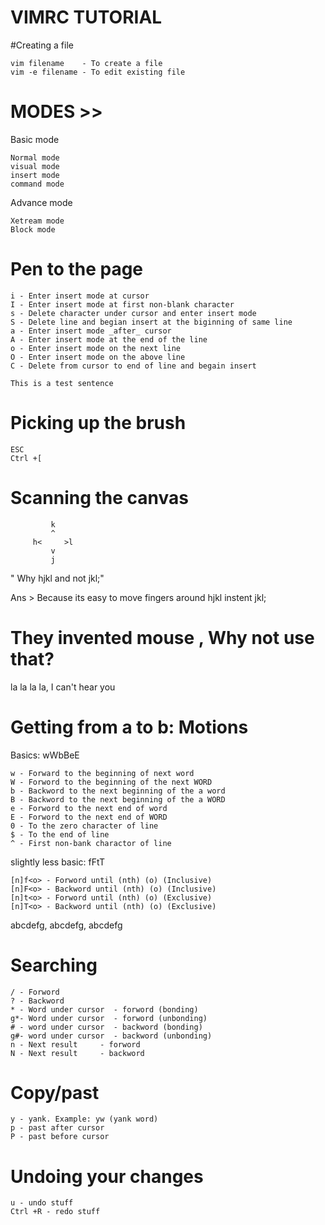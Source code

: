 
VIMRC TUTORIAL
=

#Creating a file

	vim filename    - To create a file
	vim -e filename - To edit existing file 

MODES >>
===

Basic mode 

	Normal mode 
	visual mode 
	insert mode 
	command mode
Advance mode 

	Xetream mode
	Block mode

Pen to the page
===

	i - Enter insert mode at cursor 
	I - Enter insert mode at first non-blank character
	s - Delete character under cursor and enter insert mode
	S - Delete line and begian insert at the biginning of same line 
	a - Enter insert mode _after_ cursor 
	A - Enter insert mode at the end of the line
	o - Enter insert mode on the next line
	O - Enter insert mode on the above line
	C - Delete from cursor to end of line and begain insert

	This is a test sentence 

Picking up the brush 
===

	ESC
	Ctrl +[

Scanning the canvas 
===
	
	       	 k 
			 ^
	     h<     >l
			 v
             j

" Why hjkl and not jkl;" 

Ans > Because its easy to move fingers around hjkl instent jkl;

They invented mouse , Why not use that?
===

la la la la, I can't hear you


Getting from a to b: Motions
===

Basics: wWbBeE

	w - Forward to the beginning of next word
	W - Forword to the beginning of the next WORD
	b - Backword to the next beginning of the a word
	B - Backword to the next beginning of the a WORD
	e - Forword to the next end of word
	E - Forword to the next end of WORD
	0 - To the zero character of line
	$ - To the end of line 
	^ - First non-bank charactor of line


slightly less basic: fFtT 
	
	[n]f<o> - Forword until (nth) (o) (Inclusive)
	[n]F<o> - Backword until (nth) (o) (Inclusive) 
	[n]t<o> - Forword until (nth) (o) (Exclusive)
	[n]T<o> - Backword until (nth) (o) (Exclusive)
	
abcdefg, abcdefg, abcdefg


Searching 
===

	/ - Forword
	? - Backword
	* - Word under cursor  - forword (bonding)
	g*- Word under cursor  - forword (unbonding)
	# - word under cursor  - backword (bonding)
	g#- word under cursor  - backword (unbonding)
	n - Next result 	- forword
	N - Next result 	- backword


Copy/past
===

	y - yank. Example: yw (yank word)
	p - past after cursor 
	P - past before cursor 

Undoing your changes 
===

	u - undo stuff
	Ctrl +R - redo stuff


